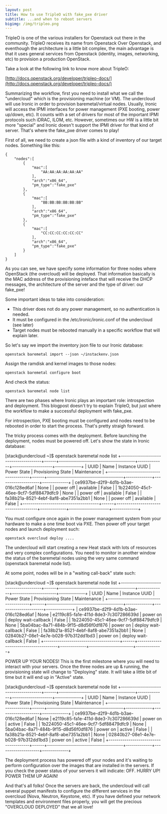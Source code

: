 ```yaml
---
layout: post
title: How to use TripleO with fake_pxe driver
subtitle: ...and when to reboot servers
bigimg: /img/tripleo.png
---
```


TripleO is one of the various installers for Openstack out there in the community. TripleO receives its name from Openstack Over Openstack, and eventhough the architecture is a little bit complex, the main advantage is that it uses general services from Openstack (identity, images, networking, etc) to provision a production OpenStack.

Take a look at the following link to know more about TripleO:

[http://docs.openstack.org/developer/tripleo-docs/](http://docs.openstack.org/developer/tripleo-docs/)

Summarizing the workflow, first you need to install what we call the "undercloud" which is the provisioning machine (or VM). The undercloud will use Ironic in order to provision baremetal/virtual nodes. Usually, Ironic will access the IPMI interfaces for power management (PXE booting, power up/down, etc). It counts with a set of drivers for most of the important IPMI protocols such iDRAC, ILOM, etc. However, sometimes our HW is a little bit more "special" and Ironic doesn't support the IPMI driver for that kind of server. That's where the fake_pxe driver comes to play!

First of all, we need to create a json file with a kind of inventory of our target nodes. Something like this:

~~~
{
    "nodes":[
        {
            "mac":[
                "AA:AA:AA:AA:AA:AA"
            ],
            "arch":"x86_64",
            "pm_type":"fake_pxe"
        },
        {
            "mac":[
                "BB:BB:BB:BB:BB:BB"
            ],
            "arch":"x86_64",
            "pm_type":"fake_pxe"
        },
        {
            "mac":[
                "CC:CC:CC:CC:CC:CC"
            ],
            "arch":"x86_64",
            "pm_type":"fake_pxe"
        }
    ]
}

~~~

As you can see, we have specify some information for three nodes where OpenStack (the overcloud) will be deployed. That information basically is the MAC address of the provisioning inteface that will receive the DHCP messages, the architecture of the server and the type of driver: our fake_pxe!

Some important ideas to take into consideration:

* This driver does not do any power management, so no authentication is needed.
* It must be configured in the /etc/ironic/ironic.conf of the undercloud (see later)
* Target nodes must be rebooted manually in a specific workflow that will explain later.

So let's say we import the inventory json file to our Ironic database:

~~~
openstack baremetal import --json ~/instackenv.json
~~~

Assign the ramdisk and kernel images to those nodes:

~~~
openstack baremetal configure boot
~~~

And check the status:

~~~
openstack baremetal node list
~~~

There are two phases where Ironic plays an important role: introspection and deployment. This blogpost doesn't try to explain TripleO, but just where the workflow to make a successful deployment with fake_pxe.

For introspection, PXE booting must be configured and nodes need to be rebooted in order to start the process. That's pretty straigh forward.

The tricky process comes with the deployment. Before launching the deployment, nodes must be powered off. Let's show the state in Ironic database:


[stack@undercloud ~]$ openstack baremetal node list
+--------------------------------------+------+--------------------------------------+-------------+--------------------+-------------+
| UUID                                 | Name | Instance UUID                        | Power State | Provisioning State | Maintenance |
+--------------------------------------+------+--------------------------------------+-------------+--------------------+-------------+
| ce9937be-d2f9-4d1b-b3ae-016c128ed6af | None |                                      | power off   | available          | False       |
| 1b224050-45c1-46ee-9cf7-5df88479dfc9 | None |                                      | power off   | available          | False       |
| fa38b21a-8521-4ebf-8af8-abe7351a2bb1 | None |                                      | power off   | available          | False       |
+--------------------------------------+------+--------------------------------------+-------------+--------------------+-------------+


You must configure once again in the power management system from your hardware to make a one time boot via PXE. Then power off your target nodes and launch deployment such:

~~~
openstack overcloud deploy ....
~~~

The undercloud will start creating a new Heat stack with lots of resources and very complex configurations. You need to monitor in another window the status of the baremetal nodes using the very same command (openstack baremetal node list). 

At some point, nodes will be in a "waiting call-back" state such:

[stack@undercloud ~]$ openstack baremetal node list
+--------------------------------------+------+--------------------------------------+-------------+----------------------+-------------+
| UUID                                 | Name | Instance UUID                        | Power State | Provisioning State   | Maintenance |
+--------------------------------------+------+--------------------------------------+-------------+----------------------+-------------+
| ce9937be-d2f9-4d1b-b3ae-016c128ed6af | None | e2119c85-fa1e-411d-8de3-7c307286639d | power on    | deploy wait-callback | False       |
| 1b224050-45c1-46ee-9cf7-5df88479dfc9 | None | 5ba04bac-8a71-484b-9f15-d8d56f0df876 | power on    | deploy wait-callback | False       |
| fa38b21a-8521-4ebf-8af8-abe7351a2bb1 | None | 02840b27-08e1-4e7e-b028-97b312dd1bd3 | power on    | deploy wait-callback | False       |
+--------------------------------------+------+--------------------------------------+-------------+----------------------+-------------+

POWER UP YOUR NODES! This is the first milestone where you will need to interact with your servers. Once the three nodes are up & running, the provisioning state will change to "Deploying" state. It will take a little bit of time but it will end up in "Active" state.


[stack@undercloud ~]$ openstack baremetal node list
+--------------------------------------+------+--------------------------------------+-------------+--------------------+-------------+
| UUID                                 | Name | Instance UUID                        | Power State | Provisioning State | Maintenance |
+--------------------------------------+------+--------------------------------------+-------------+--------------------+-------------+
| ce9937be-d2f9-4d1b-b3ae-016c128ed6af | None | e2119c85-fa1e-411d-8de3-7c307286639d | power on    | active             | False       |
| 1b224050-45c1-46ee-9cf7-5df88479dfc9 | None | 5ba04bac-8a71-484b-9f15-d8d56f0df876 | power on    | active             | False       |
| fa38b21a-8521-4ebf-8af8-abe7351a2bb1 | None | 02840b27-08e1-4e7e-b028-97b312dd1bd3 | power on    | active             | False       |
+--------------------------------------+------+--------------------------------------+-------------+--------------------+-------------+

The deployment process has powered off your nodes and it's waiting to perform configuration over the images that are installed in the servers. If you check the power status of your servers it will indicate: OFF. HURRY UP! POWER THEM UP AGAIN!

And that's all folks! Once the servers are back, the undercloud will call several puppet manifests to configure the different services in the overcloud (Nova, Neutron, Keystone, etc). If you have defined your network templates and environment files properly, you will get the precious "OVERCLOUD DEPLOYED" that we all love!
